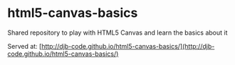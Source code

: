 # html5-canvas-basics
Shared repository to play with HTML5 Canvas and learn the basics about it

Served at: [http://djb-code.github.io/html5-canvas-basics/](http://djb-code.github.io/html5-canvas-basics/)
